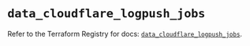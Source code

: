 # `data_cloudflare_logpush_jobs`

Refer to the Terraform Registry for docs: [`data_cloudflare_logpush_jobs`](https://registry.terraform.io/providers/cloudflare/cloudflare/5.5.0/docs/data-sources/logpush_jobs).
